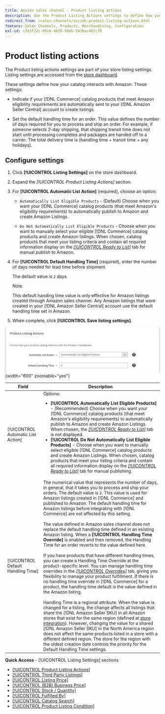 ```yaml
---
title: Amazon sales channel - Product listing actions
description: Use the Product Listing Actions settings to define how your Commerce catalog interacts with Amazon.
redirect_from: /sales-channels/asc/ob-product-listing-actions.html
feature: Sales Channels, Products, Merchandising, Configuration
exl-id: c7d3f22c-05c6-4826-99eb-543bac462cf8
---
```

# Product listing actions

The Product listing actions settings are part of your store listing settings. Listing settings are accessed from the [store dashboard](./amazon-store-dashboard.md).

These settings define how your catalog interacts with Amazon. These settings:

- Indicate if your [!DNL Commerce] catalog products that meet Amazon eligibility requirements are automatically sent to your [!DNL Amazon Seller Central] account to create listings.

- Set the default handling time for an order. This value defines the number of days required for you to process and ship an order. For example, if someone selects 2-day shipping, that shipping transit time does not start until processing completes and packages are handed off to a carrier. The total delivery time is (handling time + transit time + any holidays).

## Configure settings

1. Click **[!UICONTROL Listing Settings]** on the store dashboard.

1. Expand the _[!UICONTROL Product Listing Actions]_ section.

1. For **[!UICONTROL Automatic List Action]** (required), choose an option:

   - `Automatically List Eligible Products` - (Default) Choose when you want your [!DNL Commerce] catalog products (that meet Amazon's eligibility requirements) to automatically publish to Amazon and create Amazon Listings.

   - `Do Not Automatically List Eligible Products` - Choose when you want to manually select your eligible [!DNL Commerce] catalog products and create Amazon listings. When chosen, catalog products that meet your listing criteria and contain all required information display on the [_[!UICONTROL Ready to List]_](./ready-to-list.md) tab for manual publish to Amazon.

1. For **[!UICONTROL Default Handling Time]** (required), enter the number of days needed for lead time before shipment.

   The default value is `2` days.

   >[!NOTE]
   >
   >This default handing time value is only effective for Amazon listings created through Amazon sales channel. Any Amazon listings that were created in your [!DNL Amazon Seller Central] account use the default handling time set in Amazon.

1. When complete, click **[!UICONTROL Save listing settings]**.

![Product listing actions](assets/amazon-product-listing-actions.png){width="600" zoomable="yes"}

| Field                              | Description                                                                                                                                                                                                                                                                                                                                                                                                                                                                                                                                                                                                                                                                                                                                                                                                                                                                                                                                                                                                                                                                                                                                                                                                                                                                                                                                                                                                                                                                                                                                                                                                                                                                             |
|------------------------------------|-----------------------------------------------------------------------------------------------------------------------------------------------------------------------------------------------------------------------------------------------------------------------------------------------------------------------------------------------------------------------------------------------------------------------------------------------------------------------------------------------------------------------------------------------------------------------------------------------------------------------------------------------------------------------------------------------------------------------------------------------------------------------------------------------------------------------------------------------------------------------------------------------------------------------------------------------------------------------------------------------------------------------------------------------------------------------------------------------------------------------------------------------------------------------------------------------------------------------------------------------------------------------------------------------------------------------------------------------------------------------------------------------------------------------------------------------------------------------------------------------------------------------------------------------------------------------------------------------------------------------------------------------------------------------------------------|
| [!UICONTROL Automatic List Action] | Options:<ul><li>**[!UICONTROL Automatically List Eligible Products]** - (Recommended) Choose when you want your [!DNL Commerce] catalog products (that meet Amazon's eligibility requirements) to automatically publish to Amazon and create Amazon Listings. When chosen, the [_[!UICONTROL Ready to List]_](./ready-to-list.md) tab is not displayed. </li><li>**[!UICONTROL Do Not Automatically List Eligible Products]** - Choose when you want to manually select eligible [!DNL Commerce] catalog products and create Amazon Listings. When chosen, catalog products that meet your listing criteria and contain all required information display on the [_[!UICONTROL Ready to List]_](./ready-to-list.md) tab for manual publishing.</li></ul>                                                                                                                                                                                                                                                                                                                                                                                                                                                                                                                                                                                                                                                                                                                                                                                                                                                                                                                                 |
| [!UICONTROL Default Handling Time] | The numerical value that represents the number of days, in general, that it takes you to process and ship your orders. The default value is `2`. This value is used for Amazon listings created in [!DNL Commerce] and published to Amazon. The default handling time for Amazon listings before integrating with [!DNL Commerce] are not affected by this setting.<br><br>The value defined in Amazon sales channel does not replace the default handling time defined in an existing Amazon listing. When a **[!UICONTROL Handling Time Override]** is enabled and then removed, the Handling Time for an order reverts to the value defined here.<br><br>If you have products that have different handling times, you can create a Handling Time Override at the product-specific level. You can manage handling time overrides in the [_[!UICONTROL Overrides]_](./overrides.md) tab, giving you flexibility to manage your product fulfillment. If there is no handling time override in [!DNL Commerce] for a product, the handling time default is the value defined in the Amazon listing.<br><br>Handling Time is a regional attribute. When the value is changed for a listing, the change affects all listings that share the [!DNL Amazon Seller SKU] in all Amazon stores that exist for the same region (defined at [store integration](./store-integration.md)). However, changing the value for a shared [!DNL Amazon Seller SKU] in the North America region does not affect the same products listed in a store with a different defined region. The store for the region with the oldest creation date controls the priority for the Default Handling Time settings. |

**Quick Access** - [!UICONTROL Listing Settings] sections

- [[!UICONTROL Product Listing Actions]](./product-listing-actions.md)
- [[!UICONTROL Third Party Listings]](./third-party-listing-settings.md)
- [[!UICONTROL Listing Price]](./listing-price.md)
- [[!UICONTROL (B2B) Business Price]](./business-pricing.md)
- [[!UICONTROL Stock / Quantity]](./stock-quantity.md)
- [[!UICONTROL Fulfilled By]](./fulfilled-by.md)
- [[!UICONTROL Catalog Search]](./catalog-search.md)
- [[!UICONTROL Product Listing Condition]](./product-listing-condition.md)

